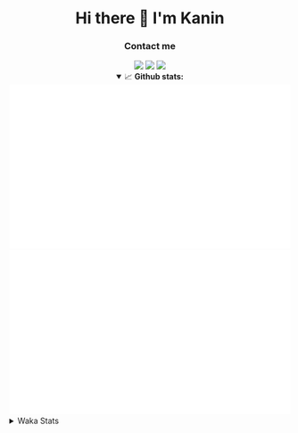 <div align="center">
 <h1>Hi there 👋 I'm Kanin</h1>
 <h3>Contact me</h3>
 <a href="mailto:im@kanin.dev"><img src="https://img.shields.io/badge/gmail-%23D14836.svg?&style=for-the-badge&logo=gmail&logoColor=white"/></a>
 <a href="https://twitter.com/KaninDev"><img src="https://img.shields.io/badge/twitter-%231DA1F2.svg?&style=for-the-badge&logo=twitter&logoColor=white"/></a>
 <a href="https://www.linkedin.com/in/KaninDev"><img src="https://img.shields.io/badge/linkedin-%230077B5.svg?&style=for-the-badge&logo=linkedin&logoColor=white"/></a>
<details open>
  <summary>📈 <b>Github stats:</b></summary>
  <img src="https://github.com/Kanin/Kanin/blob/master/scripts/GitHubStats/generated/overview.svg"/>
  <img src="https://github.com/Kanin/Kanin/blob/master/scripts/GitHubStats/generated/languages.svg"/>
</details>
</div>

<details>
 <summary>Waka Stats</summary>

<!--START_SECTION:waka-->
![Code Time](http://img.shields.io/badge/Code%20Time-1%2C927%20hrs%2043%20mins-blue)

![Profile Views](http://img.shields.io/badge/Profile%20Views-0-blue)

![Lines of code](https://img.shields.io/badge/From%20Hello%20World%20I%27ve%20Written-800.3%20thousand%20lines%20of%20code-blue)

**🐱 My GitHub Data** 

> 📦 99.1 kB Used in GitHub's Storage 
 > 
> 🏆 95 Contributions in the Year 2023
 > 
> 🚫 Not Opted to Hire
 > 
> 📜 20 Public Repositories 
 > 
> 🔑 10 Private Repositories 
 > 
**I'm an Early 🐤** 

```text
🌞 Morning                2403 commits        ██████░░░░░░░░░░░░░░░░░░░   24.57 % 
🌆 Daytime                2833 commits        ███████░░░░░░░░░░░░░░░░░░   28.97 % 
🌃 Evening                2792 commits        ███████░░░░░░░░░░░░░░░░░░   28.55 % 
🌙 Night                  1751 commits        ████░░░░░░░░░░░░░░░░░░░░░   17.91 % 
```
📅 **I'm Most Productive on Monday** 

```text
Monday                   1786 commits        █████░░░░░░░░░░░░░░░░░░░░   18.26 % 
Tuesday                  1273 commits        ███░░░░░░░░░░░░░░░░░░░░░░   13.02 % 
Wednesday                1041 commits        ███░░░░░░░░░░░░░░░░░░░░░░   10.65 % 
Thursday                 1491 commits        ████░░░░░░░░░░░░░░░░░░░░░   15.25 % 
Friday                   1589 commits        ████░░░░░░░░░░░░░░░░░░░░░   16.25 % 
Saturday                 1008 commits        ███░░░░░░░░░░░░░░░░░░░░░░   10.31 % 
Sunday                   1591 commits        ████░░░░░░░░░░░░░░░░░░░░░   16.27 % 
```


📊 **This Week I Spent My Time On** 

```text
🕑︎ Time Zone: America/New_York

💬 Programming Languages: 
Python                   6 hrs 51 mins       ██████████████████░░░░░░░   71.61 % 
Log File                 1 hr 6 mins         ███░░░░░░░░░░░░░░░░░░░░░░   11.64 % 
YAML                     1 hr 2 mins         ███░░░░░░░░░░░░░░░░░░░░░░   10.81 % 
.env file                19 mins             █░░░░░░░░░░░░░░░░░░░░░░░░   03.39 % 
virtualenv               7 mins              ░░░░░░░░░░░░░░░░░░░░░░░░░   01.27 % 

🔥 Editors: 
PyCharm                  9 hrs 34 mins       █████████████████████████   100.00 % 

🐱‍💻 Projects: 
Naila.py                 7 hrs 33 mins       ████████████████████░░░░░   79.06 % 
BB-CommunityBot          1 hr 52 mins        █████░░░░░░░░░░░░░░░░░░░░   19.51 % 
Naila                    7 mins              ░░░░░░░░░░░░░░░░░░░░░░░░░   01.28 % 
Site                     0 secs              ░░░░░░░░░░░░░░░░░░░░░░░░░   00.15 % 

💻 Operating System: 
Windows                  9 hrs 34 mins       █████████████████████████   100.00 % 
```

**I Mostly Code in Python** 

```text
Python                   26 repos            ███████████████░░░░░░░░░░   61.90 % 
Java                     6 repos             ████░░░░░░░░░░░░░░░░░░░░░   14.29 % 
JavaScript               4 repos             ██░░░░░░░░░░░░░░░░░░░░░░░   09.52 % 
Kotlin                   2 repos             █░░░░░░░░░░░░░░░░░░░░░░░░   04.76 % 
HTML                     2 repos             █░░░░░░░░░░░░░░░░░░░░░░░░   04.76 % 
```



**Timeline**

![Lines of Code chart](https://raw.githubusercontent.com/Kanin/Kanin/master/assets/bar_graph.png)


 Last Updated on 05/04/2023 22:04:18 UTC
<!--END_SECTION:waka-->
</details>
